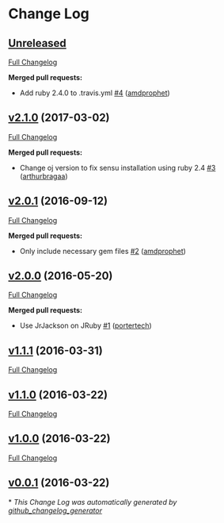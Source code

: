 # Change Log

## [Unreleased](https://github.com/sensu/sensu-json/tree/HEAD)

[Full Changelog](https://github.com/sensu/sensu-json/compare/v2.1.0...HEAD)

**Merged pull requests:**

- Add ruby 2.4.0 to .travis.yml [\#4](https://github.com/sensu/sensu-json/pull/4) ([amdprophet](https://github.com/amdprophet))

## [v2.1.0](https://github.com/sensu/sensu-json/tree/v2.1.0) (2017-03-02)
[Full Changelog](https://github.com/sensu/sensu-json/compare/v2.0.1...v2.1.0)

**Merged pull requests:**

- Change oj version to fix sensu installation using ruby 2.4 [\#3](https://github.com/sensu/sensu-json/pull/3) ([arthurbragaa](https://github.com/arthurbragaa))

## [v2.0.1](https://github.com/sensu/sensu-json/tree/v2.0.1) (2016-09-12)
[Full Changelog](https://github.com/sensu/sensu-json/compare/v2.0.0...v2.0.1)

**Merged pull requests:**

- Only include necessary gem files [\#2](https://github.com/sensu/sensu-json/pull/2) ([amdprophet](https://github.com/amdprophet))

## [v2.0.0](https://github.com/sensu/sensu-json/tree/v2.0.0) (2016-05-20)
[Full Changelog](https://github.com/sensu/sensu-json/compare/v1.1.1...v2.0.0)

**Merged pull requests:**

- Use JrJackson on JRuby [\#1](https://github.com/sensu/sensu-json/pull/1) ([portertech](https://github.com/portertech))

## [v1.1.1](https://github.com/sensu/sensu-json/tree/v1.1.1) (2016-03-31)
[Full Changelog](https://github.com/sensu/sensu-json/compare/v1.1.0...v1.1.1)

## [v1.1.0](https://github.com/sensu/sensu-json/tree/v1.1.0) (2016-03-22)
[Full Changelog](https://github.com/sensu/sensu-json/compare/v1.0.0...v1.1.0)

## [v1.0.0](https://github.com/sensu/sensu-json/tree/v1.0.0) (2016-03-22)
[Full Changelog](https://github.com/sensu/sensu-json/compare/v0.0.1...v1.0.0)

## [v0.0.1](https://github.com/sensu/sensu-json/tree/v0.0.1) (2016-03-22)


\* *This Change Log was automatically generated by [github_changelog_generator](https://github.com/skywinder/Github-Changelog-Generator)*
